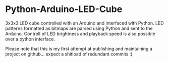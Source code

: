# Python-Arduino-LED-Cube
3x3x3 LED cube controlled with an Arduino and interfaced with Python. LED patterns formatted as bitmaps are parsed using Python and sent to the Arduino. Controll of LED brightness and playback speed is also possible over a python interface.

Please note that this is my first attempt at publishing and maintaining a project on github... expect a shitload of redundant commits :)
